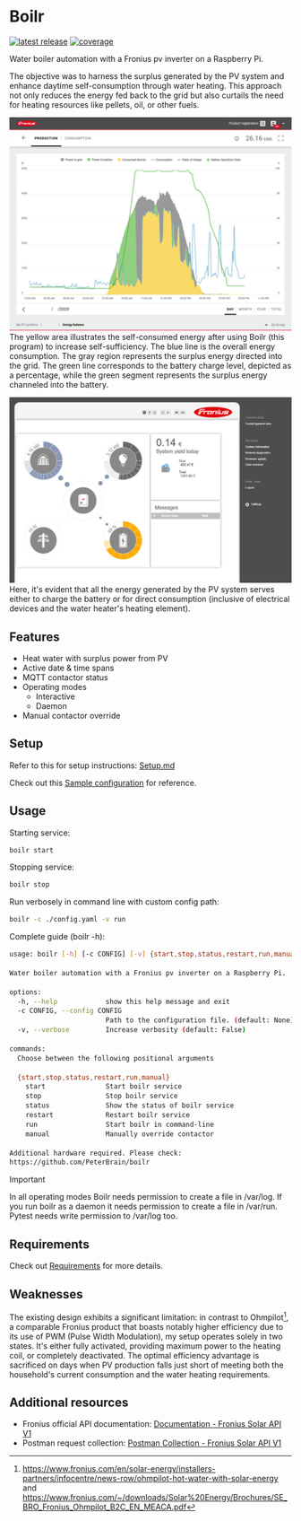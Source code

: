 # Boilr

[![latest release][github-release-shield]][github-release-link]
[![coverage][codecov-shield]][codecov-coverage]

Water boiler automation with a Fronius pv inverter on a Raspberry Pi.

The objective was to harness the surplus generated by the PV system and enhance daytime self-consumption through water heating. This approach not only reduces the energy fed back to the grid but also curtails the need for heating resources like pellets, oil, or other fuels.

![sufficiency over one day][fronius-dashboard-graph]
The yellow area illustrates the self-consumed energy after using Boilr (this program) to increase self-sufficiency. The blue line is the overall energy consumption. The gray region represents the surplus energy directed into the grid. The green line corresponds to the battery charge level, depicted as a percentage, while the green segment represents the surplus energy channeled into the battery.

![self-sufficiency example][fronius-dashboard]
Here, it's evident that all the energy generated by the PV system serves either to charge the battery or for direct consumption (inclusive of electrical devices and the water heater's heating element).

## Features

- Heat water with surplus power from PV
- Active date & time spans
- MQTT contactor status
- Operating modes
  - Interactive
  - Daemon
- Manual contactor override

## Setup

Refer to this for setup instructions: [Setup.md][setup]

Check out this [Sample configuration][config-reference] for reference.

## Usage

Starting service:

```bash
boilr start
```

Stopping service:

```bash
boilr stop
```

Run verbosely in command line with custom config path:

```bash
boilr -c ./config.yaml -v run
```

Complete guide (boilr -h):

```bash
usage: boilr [-h] [-c CONFIG] [-v] {start,stop,status,restart,run,manual} ...

Water boiler automation with a Fronius pv inverter on a Raspberry Pi.

options:
  -h, --help            show this help message and exit
  -c CONFIG, --config CONFIG
                        Path to the configuration file. (default: None)
  -v, --verbose         Increase verbosity (default: False)

commands:
  Choose between the following positional arguments

  {start,stop,status,restart,run,manual}
    start               Start boilr service
    stop                Stop boilr service
    status              Show the status of boilr service
    restart             Restart boilr service
    run                 Start boilr in command-line
    manual              Manually override contactor

Additional hardware required. Please check:
https://github.com/PeterBrain/boilr
```

> [!IMPORTANT]
> In all operating modes Boilr needs permission to create a file in /var/log. If you run boilr as a daemon it needs permission to create a file in /var/run. Pytest needs write permission to /var/log too.

## Requirements

Check out [Requirements][requirements] for more details.

## Weaknesses

The existing design exhibits a significant limitation: in contrast to Ohmpilot[^1], a comparable Fronius product that boasts notably higher efficiency due to its use of PWM (Pulse Width Modulation), my setup operates solely in two states. It's either fully activated, providing maximum power to the heating coil, or completely deactivated. The optimal efficiency advantage is sacrificed on days when PV production falls just short of meeting both the household's current consumption and the water heating requirements.

## Additional resources

- Fronius official API documentation: [Documentation - Fronius Solar API V1][fronius-api-documentation]
- Postman request collection: [Postman Collection - Fronius Solar API V1][fronius-api-collection]

[^1]: <https://www.fronius.com/en/solar-energy/installers-partners/infocentre/news-row/ohmpilot-hot-water-with-solar-energy> and <https://www.fronius.com/~/downloads/Solar%20Energy/Brochures/SE_BRO_Fronius_Ohmpilot_B2C_EN_MEACA.pdf>


[github-release-link]: https://github.com/peterbrain/boilr/releases
[github-release-shield]: https://img.shields.io/github/v/release/peterbrain/boilr
[codecov-coverage]: https://codecov.io/gh/PeterBrain/boilr
[codecov-shield]: https://codecov.io/gh/PeterBrain/boilr/graph/badge.svg?token=NQDML8H7QA

[fronius-dashboard-graph]: ./docs/sufficiency.jpg
[fronius-dashboard]: ./docs/fronius.jpg

[setup]: ./docs/Setup.md
[requirements]: ./docs/Requirements.md
[config-reference]: ./config.yaml

[fronius-api-documentation]: https://www.fronius.com/~/downloads/Solar%20Energy/Operating%20Instructions/42%2C0410%2C2012.pdf
[fronius-api-collection]: https://www.getpostman.com/collections/27c663306206d7fbf502
